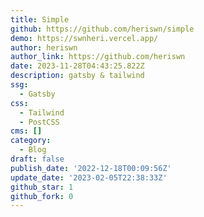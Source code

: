 ```yaml
---
title: Simple
github: https://github.com/heriswn/simple
demo: https://swnheri.vercel.app/
author: heriswn
author_link: https://github.com/heriswn
date: 2023-11-28T04:43:25.822Z
description: gatsby & tailwind
ssg:
  - Gatsby
css:
  - Tailwind
  - PostCSS
cms: []
category:
  - Blog
draft: false
publish_date: '2022-12-18T00:09:56Z'
update_date: '2023-02-05T22:38:33Z'
github_star: 1
github_fork: 0
---
```

